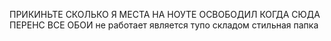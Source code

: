 ПРИКИНЬТЕ СКОЛЬКО Я МЕСТА НА НОУТЕ ОСВОБОДИЛ КОГДА СЮДА ПЕРЕНС ВСЕ ОБОИ
не работает является тупо складом
стильная папка
